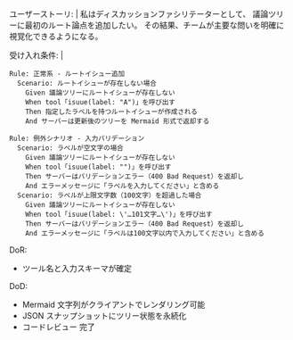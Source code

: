 ユーザーストーリ: |
  私はディスカッションファシリテーターとして、
  議論ツリーに最初のルート論点を追加したい。
  その結果、チームが主要な問いを明確に視覚化できるようになる。

受け入れ条件: |
  ```gherkin
  Rule: 正常系 - ルートイシュー追加
    Scenario: ルートイシューが存在しない場合
      Given 議論ツリーにルートイシューが存在しない
      When tool「isuue(label: "A")」を呼び出す
      Then 指定したラベルを持つルートイシューが作成される
      And サーバーは更新後のツリーを Mermaid 形式で返却する

  Rule: 例外シナリオ - 入力バリデーション
    Scenario: ラベルが空文字の場合
      Given 議論ツリーにルートイシューが存在しない
      When tool「isuue(label: "")」を呼び出す
      Then サーバーはバリデーションエラー（400 Bad Request）を返却し
      And エラーメッセージに「ラベルを入力してください」と含める
    Scenario: ラベルが上限文字数（100文字）を超過した場合
      Given 議論ツリーにルートイシューが存在しない
      When tool「isuue(label: \'…101文字…\')」を呼び出す
      Then サーバーはバリデーションエラー（400 Bad Request）を返却し
      And エラーメッセージに「ラベルは100文字以内で入力してください」と含める
  ```

DoR:
  - ツール名と入力スキーマが確定

DoD:
  - Mermaid 文字列がクライアントでレンダリング可能
  - JSON スナップショットにツリー状態を永続化
  - コードレビュー 完了
